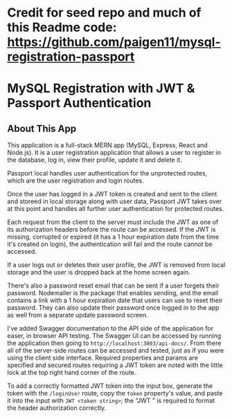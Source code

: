 # Credit for seed repo and much of this Readme code: https://github.com/paigen11/mysql-registration-passport

# MySQL Registration with JWT & Passport Authentication

## About This App

This application is a full-stack MERN app (MySQL, Express, React and
Node.js). It is a user registration application that allows a user to register in the database, log in, view their profile, update it and delete it.

Passport local handles user authentication for the unprotected routes, which are the user registration and login routes.

Once the user has logged in a JWT token is created and sent to the client and storeed in local storage along with user data, Passport JWT takes over at this point and handles all further user authentication for protected routes.

Each request from the client to the server must include the JWT as one of its authorization headers before the route can be accessed. If the JWT is missing, corrupted or expired (it has a 1 hour expiration date from the time it's created on login), the authentication will fail and the route cannot be accessed.

If a user logs out or deletes their user profile, the JWT is removed from local storage and the user is dropped back at the home screen again.

There's also a password reset email that can be sent if a user forgets their password. Nodemailer is the package that enables sending, and the email contains a link with a 1 hour expiration date that users can use to reset their password. They can also update their password once logged in to the app as well from a separate update password screen.

I've added Swagger documentation to the API side of the application for easer, in browser API testing. The Swagger UI can be accessed by running the application then going to `http://localhost:3003/api-docs/`. From there all of the server-side routes can be accessed and tested, just as if you were using the client side interface. Required properties and params are specified and secured routes requiring a JWT token are noted with the little lock at the top right hand corner of the route.

To add a correctly formatted JWT token into the input box, generate the token with the `/loginUser` route, copy the `token` property's value, and paste it into the input with `JWT <token string>`; the "JWT " is required to format the header authorization correctly.
